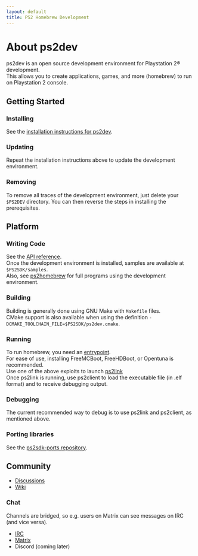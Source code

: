 ```yaml
---
layout: default
title: PS2 Homebrew Development
---
```


# About ps2dev

ps2dev is an open source development environment for Playstation 2&reg; development.  
This allows you to create applications, games, and more (homebrew) to run on Playstation 2 console.  

## Getting Started

### Installing

See the [installation instructions for ps2dev](https://github.com/ps2dev/ps2dev).  

### Updating

Repeat the installation instructions above to update the development environment.

### Removing

To remove all traces of the development environment, just delete your `$PS2DEV` directory. You can then reverse the steps in installing the prerequisites.

## Platform

### Writing Code

See the [API reference](https://ps2dev.github.io/ps2sdk/).  
Once the development environment is installed, samples are available at `$PS2SDK/samples`.  
Also, see [ps2homebrew](https://ps2homebrew.github.io/) for full programs using the development environment.  

### Building

Building is generally done using GNU Make with `Makefile` files.  
CMake support is also available when using the definition `-DCMAKE_TOOLCHAIN_FILE=$PS2SDK/ps2dev.cmake`.  

### Running

To run homebrew, you need an [entrypoint](https://www.psdevwiki.com/ps2/Vulnerabilities).   
For ease of use, installing FreeMCBoot, FreeHDBoot, or Opentuna is recommended.  
Use one of the above exploits to launch [ps2link](https://github.com/ps2dev/ps2link)  
Once ps2link is running, use ps2client to load the executable file (in .elf format) and to receive debugging output.  

### Debugging

The current recommended way to debug is to use ps2link and ps2client, as mentioned above.  

### Porting libraries

See the [ps2sdk-ports repository](https://github.com/ps2dev/ps2sdk-ports).   

## Community

* [Discussions](https://github.com/ps2dev/ps2sdk/discussions)  
* [Wiki](https://www.psdevwiki.com/ps2/Main_Page)  

### Chat

Channels are bridged, so e.g. users on Matrix can see messages on IRC (and vice versa).

* [IRC](https://web.libera.chat/#ps2dev)  
* [Matrix](https://matrix.to/#/#ps2dev:matrix.org)  
* Discord (coming later)  
